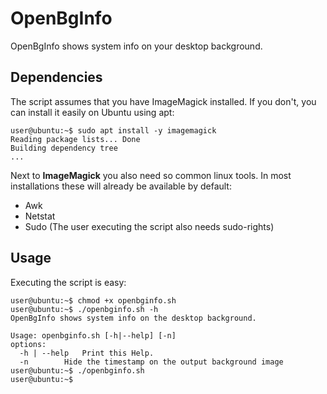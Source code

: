 # OpenBgInfo
OpenBgInfo shows system info on your desktop background.

## Dependencies
The script assumes that you have ImageMagick installed.
If you don't, you can install it easily on Ubuntu using apt:
```console
user@ubuntu:~$ sudo apt install -y imagemagick
Reading package lists... Done
Building dependency tree
...
```
Next to **ImageMagick** you also need so common linux tools. In most 
installations these will already be available by default:
- Awk
- Netstat
- Sudo (The user executing the script also needs sudo-rights)

## Usage
Executing the script is easy:
```console
user@ubuntu:~$ chmod +x openbginfo.sh
user@ubuntu:~$ ./openbginfo.sh -h
OpenBgInfo shows system info on the desktop background.

Usage: openbginfo.sh [-h|--help] [-n]
options:
  -h | --help	Print this Help.
  -n		Hide the timestamp on the output background image
user@ubuntu:~$ ./openbginfo.sh
user@ubuntu:~$ 
```
